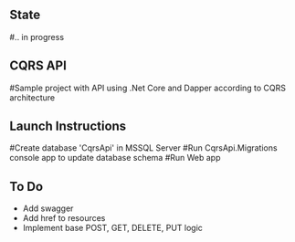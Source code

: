 ## State 
 #.. in progress

## CQRS API

 #Sample project with API using .Net Core and Dapper according to CQRS architecture

## Launch Instructions

 #Create database 'CqrsApi' in MSSQL Server
 #Run CqrsApi.Migrations console app to update database schema
 #Run Web app

## To Do
* Add swagger
* Add href to resources
* Implement base POST, GET, DELETE, PUT logic


